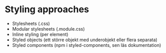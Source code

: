 # Styling approaches

- Stylesheets (.css)
- Modular stylesheets (.module.css)
- Inline styling (per element)
- Styled objects (ett större objekt med underobjekt eller flera separata)
- Styled components (npm i styled-components, sen läs dokumentation)